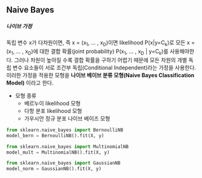 ## Naive Bayes

##### 나이브 가정
독립 변수 x가 다차원이면, 즉 x = (x<sub>1</sub>, ... , x<sub>D</sub>)이면 likelihood P(x|y=C<sub>k</sub>)로 모든 x = (x<sub>1</sub>, ... , x<sub>D</sub>)에 대한 결합 확률(joint probability) P(x<sub>1</sub>, ... , x<sub>D</sub> | y=C<sub>k</sub>)를 사용해야한다. 그러나 차원이 높아질 수록 결합 확률을 구하기 어렵기 때문에 모든 차원의 개별 독립 변수 요소들이 서로 조건부 독립(Conditional Independent)라는 가정을 사용한다. 이러한 가정을 적용한 모형을 **나이브 베이브 분류 모형(Naive Bayes Classification Model)** 이라고 한다.

- 모형 종류
  - 베르누이 likelihood 모형
  - 다항 분포 likelihood 모형
  - 가우시안 정규 분포 나이브 베이즈 모형

```python
from sklearn.naive_bayes import BernoulliNB
model_bern = BernoulliNB().fit(X, y)

from sklearn.naive_bayes import MultinomialNB
model_mult = MultinomialNB().fit(X, y)

from sklearn.naive_bayes import GaussianNB
model_norm = GaussianNB().fit(X, y)
```
